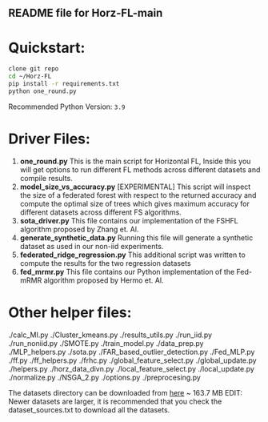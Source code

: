 ## README file for Horz-FL-main

# Quickstart:
```bash
clone git repo
cd ~/Horz-FL
pip install -r requirements.txt
python one_round.py
```

Recommended Python Version: `3.9`

# Driver Files:
1. **one_round.py**
	This is the main script for Horizontal FL, Inside this you will get options to run different FL methods across different datasets and compile results.
2. **model_size_vs_accuracy.py**
	[EXPERIMENTAL] This script will inspect the size of a federated forest with respect to the returned accuracy and compute the optimal size of trees which gives maximum accuracy for different datasets across different FS algorithms.
3. **sota_driver.py**
	This file contains our implementation of the FSHFL algorithm proposed by Zhang et. Al.
4. **generate_synthetic_data.py**
	Running this file will generate a synthetic dataset as used in our non-iid experiments.
5. **federated_ridge_regression.py**
	This additional script was written to compute the results for the two regression datasets
6. **fed_mrmr.py**
	This file contains our Python implementation of the Fed-mRMR algorithm proposed by Hermo et. Al.
	
# Other helper files:
./calc_MI.py
./Cluster_kmeans.py
./results_utils.py
./run_iid.py
./run_noniid.py
./SMOTE.py
./train_model.py
./data_prep.py
./MLP_helpers.py
./sota.py
./FAR_based_outlier_detection.py
./Fed_MLP.py
./ff.py
./ff_helpers.py
./frhc.py
./global_feature_select.py
./global_update.py
./helpers.py
./horz_data_divn.py
./local_feature_select.py
./local_update.py
./normalize.py
./NSGA_2.py
./options.py
./preprocesing.py

The datasets directory can be downloaded from [here](https://drive.google.com/file/d/1OgmWSRQkSaRYkNr9uju_qejz-lrPRgkf/view?usp=sharing) ~ 163.7 MB
EDIT: Newer datasets are larger, it is recommended that you check the dataset_sources.txt to download all the datasets.
